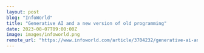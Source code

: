 ```yaml
---
layout: post
blog: "InfoWorld"
title: "Generative AI and a new version of old programming"
date: 2023-08-07T09:00:00Z
image: images/infoworld.png
remote_url: "https://www.infoworld.com/article/3704232/generative-ai-and-a-new-version-of-old-programming.html#tk.rss_applicationdevelopment"
---
```

